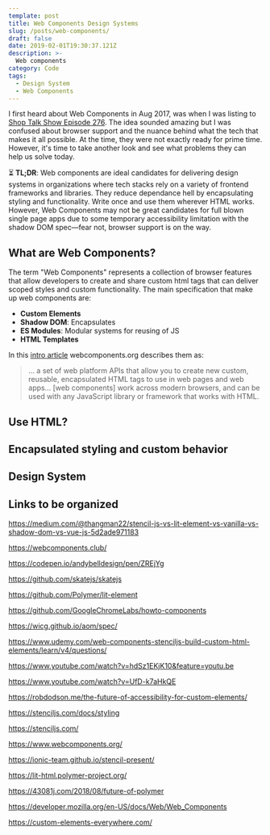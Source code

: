 ```yaml
---
template: post
title: Web Components Design Systems
slug: /posts/web-components/
draft: false
date: 2019-02-01T19:30:37.121Z
description: >-
  Web components
category: Code
tags:
  - Design System
  - Web Components
---
```


I first heard about Web Components in Aug 2017, was when I was listing to [Shop Talk Show Episode 276](https://shoptalkshow.com/episodes/276-web-components/). The idea sounded amazing but I was confused about browser support and the nuance behind what the tech that makes it all possible. At the time, they were not exactly ready for prime time. However, it's time to take another look and see what problems they can help us solve today.

⏳ **TL;DR**: Web components are ideal candidates for delivering design systems in organizations where tech stacks rely on a variety of frontend frameworks and libraries. They reduce dependance hell by encapsulating styling and functionality. Write once and use them wherever HTML works. However, Web Components may not be great candidates for full blown single page apps due to some temporary accessibility limitation with the shadow DOM spec—fear not, browser support is on the way.

## What are Web Components?

The term "Web Components" represents a collection of browser features that allow developers to create and share custom html tags that can deliver scoped styles and custom functionality. The main specification that make up web components are:

- **Custom Elements**
- **Shadow DOM**: Encapsulates
- **ES Modules**: Modular systems for reusing of JS
- **HTML Templates**

In this [intro article](https://www.webcomponents.org/introduction) webcomponents.org describes them as:

> ... a set of web platform APIs that allow you to create new custom, reusable, encapsulated HTML tags to use in web pages and web apps... [web components] work across modern browsers, and can be used with any JavaScript library or framework that works with HTML.

## Use HTML?

## Encapsulated styling and custom behavior

## Design System

## Links to be organized

https://medium.com/@thangman22/stencil-js-vs-lit-element-vs-vanilla-vs-shadow-dom-vs-vue-js-5d2ade971183

https://webcomponents.club/

https://codepen.io/andybelldesign/pen/ZREjYg

https://github.com/skatejs/skatejs

https://github.com/Polymer/lit-element

https://github.com/GoogleChromeLabs/howto-components

https://wicg.github.io/aom/spec/

https://www.udemy.com/web-components-stenciljs-build-custom-html-elements/learn/v4/questions/

https://www.youtube.com/watch?v=hdSz1EKjK10&feature=youtu.be

https://www.youtube.com/watch?v=UfD-k7aHkQE

https://robdodson.me/the-future-of-accessibility-for-custom-elements/

https://stenciljs.com/docs/styling

https://stenciljs.com/

https://www.webcomponents.org/

https://ionic-team.github.io/stencil-present/

https://lit-html.polymer-project.org/

https://43081j.com/2018/08/future-of-polymer

https://developer.mozilla.org/en-US/docs/Web/Web_Components

https://custom-elements-everywhere.com/
